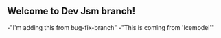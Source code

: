 ## Welcome to Dev Jsm branch!

-"I'm adding this from bug-fix-branch"
-"This is coming from 'Icemodel'"